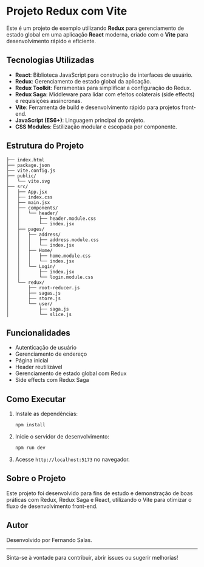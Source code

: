 # Projeto Redux com Vite

Este é um projeto de exemplo utilizando **Redux** para gerenciamento de estado global em uma aplicação **React** moderna, criado com o **Vite** para desenvolvimento rápido e eficiente.

## Tecnologias Utilizadas

- **React**: Biblioteca JavaScript para construção de interfaces de usuário.
- **Redux**: Gerenciamento de estado global da aplicação.
- **Redux Toolkit**: Ferramentas para simplificar a configuração do Redux.
- **Redux Saga**: Middleware para lidar com efeitos colaterais (side effects) e requisições assíncronas.
- **Vite**: Ferramenta de build e desenvolvimento rápido para projetos front-end.
- **JavaScript (ES6+)**: Linguagem principal do projeto.
- **CSS Modules**: Estilização modular e escopada por componente.

## Estrutura do Projeto

```
├── index.html
├── package.json
├── vite.config.js
├── public/
│   └── vite.svg
├── src/
│   ├── App.jsx
│   ├── index.css
│   ├── main.jsx
│   ├── components/
│   │   └── header/
│   │       ├── header.module.css
│   │       └── index.jsx
│   ├── pages/
│   │   ├── address/
│   │   │   ├── address.module.css
│   │   │   └── index.jsx
│   │   ├── Home/
│   │   │   ├── home.module.css
│   │   │   └── index.jsx
│   │   └── Login/
│   │       ├── index.jsx
│   │       └── login.module.css
│   └── redux/
│       ├── root-reducer.js
│       ├── sagas.js
│       ├── store.js
│       └── user/
│           ├── saga.js
│           └── slice.js
```

## Funcionalidades

- Autenticação de usuário
- Gerenciamento de endereço
- Página inicial
- Header reutilizável
- Gerenciamento de estado global com Redux
- Side effects com Redux Saga

## Como Executar

1. Instale as dependências:
   ```bash
   npm install
   ```
2. Inicie o servidor de desenvolvimento:
   ```bash
   npm run dev
   ```
3. Acesse `http://localhost:5173` no navegador.

## Sobre o Projeto

Este projeto foi desenvolvido para fins de estudo e demonstração de boas práticas com Redux, Redux Saga e React, utilizando o Vite para otimizar o fluxo de desenvolvimento front-end.

## Autor

Desenvolvido por Fernando Salas.

---

Sinta-se à vontade para contribuir, abrir issues ou sugerir melhorias!
